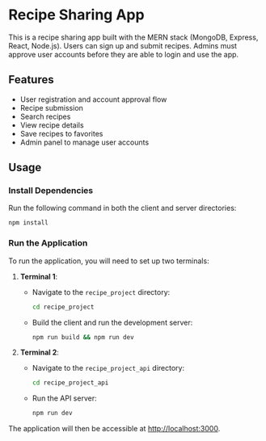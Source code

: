 # Recipe Sharing App

This is a recipe sharing app built with the MERN stack (MongoDB, Express, React, Node.js). Users can sign up and submit recipes. Admins must approve user accounts before they are able to login and use the app.

## Features

- User registration and account approval flow
- Recipe submission  
- Search recipes
- View recipe details
- Save recipes to favorites
- Admin panel to manage user accounts

## Usage 

### Install Dependencies

Run the following command in both the client and server directories:

```
npm install
```

### Run the Application

To run the application, you will need to set up two terminals:

1. **Terminal 1**:
   - Navigate to the `recipe_project` directory:
     ```bash
     cd recipe_project
     ```
   - Build the client and run the development server:
     ```bash
     npm run build && npm run dev
     ```

2. **Terminal 2**:
   - Navigate to the `recipe_project_api` directory:
     ```bash
     cd recipe_project_api
     ```
   - Run the API server:
     ```bash
     npm run dev
     ```

The application will then be accessible at [http://localhost:3000](http://localhost:3000).

